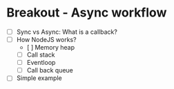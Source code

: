 # Breakout - Async workflow

- [ ] Sync vs Async: What is a callback?
- [ ] How NodeJS works?
  - [ ] Memory heap
  - [ ] Call stack
  - [ ] Eventloop
  - [ ] Call back queue
- [ ] Simple example
